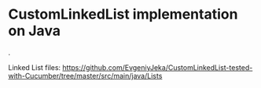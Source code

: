 # CustomLinkedList implementation on Java
.

Linked List files:
https://github.com/EvgeniyJeka/CustomLinkedList-tested-with-Cucumber/tree/master/src/main/java/Lists


